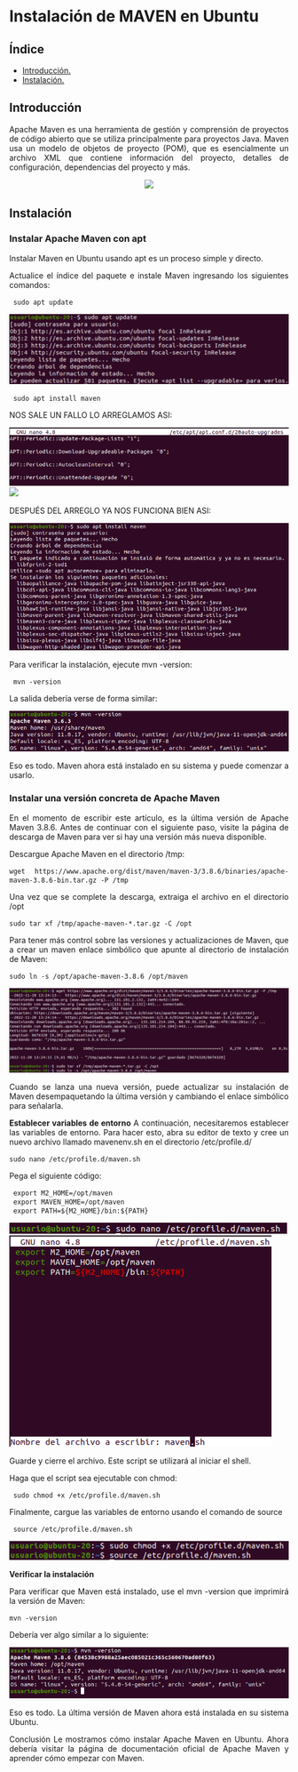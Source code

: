 <div align="justify">

# Instalación de MAVEN en Ubuntu

## Índice
- [Introducción.](#introducción)
- [Instalación.](#instalación)

## Introducción

 Apache Maven es una herramienta de gestión y comprensión de proyectos de código abierto que se utiliza principalmente para proyectos Java. Maven usa un modelo de objetos de proyecto (POM), que es esencialmente un archivo XML que contiene información del proyecto, detalles de configuración, dependencias del proyecto y más.
 <br>
 
 <div align="center">
 <img src="https://upload.wikimedia.org/wikipedia/commons/thumb/5/52/Apache_Maven_logo.svg/1200px-Apache_Maven_logo.svg.png" width="300px">
 </div>

## Instalación

### Instalar Apache Maven con apt

 Instalar Maven en Ubuntu usando apt es un proceso simple y directo.

 Actualice el índice del paquete e instale Maven ingresando los siguientes comandos:

```
 sudo apt update
```
 
<img src="https://github.com/samugd17/Entornos-de-desarrollo/blob/main/TAREAS/Tarea9/IMG/1.%20ACTUALIZANDO%20%C3%8DNDICE%20DE%20PAQUETES.png">
 
```
 sudo apt install maven
```
 
 NOS SALE UN FALLO LO ARREGLAMOS ASI:
 
  <img src="https://github.com/samugd17/Entornos-de-desarrollo/blob/main/TAREAS/Tarea9/IMG/2.%20SOLUCION.png">
  <img src="https://github.com/samugd17/Entornos-de-desarrollo/blob/main/TAREAS/Tarea9/IMG/2.1%20SOLUCI%C3%93N.png">
  
 DESPUÉS DEL ARREGLO YA NOS FUNCIONA BIEN ASI: 
  
  <img src="https://github.com/samugd17/Entornos-de-desarrollo/blob/main/TAREAS/Tarea9/IMG/3.%20MAVEN%20INSTALL.png">

 Para verificar la instalación, ejecute mvn -version:
```
 mvn -version
```

 La salida debería verse de forma similar:

 <img src="https://github.com/samugd17/Entornos-de-desarrollo/blob/main/TAREAS/Tarea9/IMG/4.%20MAVEN%20VERSION.png">

 Eso es todo. Maven ahora está instalado en su sistema y puede comenzar a usarlo.

### Instalar una versión concreta de Apache Maven

 En el momento de escribir este artículo, es la última versión de Apache Maven 3.8.6. Antes de continuar con el siguiente paso, visite la página de descarga de Maven para ver si hay una versión más nueva disponible.


 Descargue Apache Maven en el directorio /tmp:

```
wget https://www.apache.org/dist/maven/maven-3/3.8.6/binaries/apache-maven-3.8.6-bin.tar.gz -P /tmp
```

 Una vez que se complete la descarga, extraiga el archivo en el directorio /opt
```
sudo tar xf /tmp/apache-maven-*.tar.gz -C /opt
```
 Para tener más control sobre las versiones y actualizaciones de Maven, que a crear un maven enlace simbólico que apunte al directorio de instalación de Maven:

```
sudo ln -s /opt/apache-maven-3.8.6 /opt/maven
```
 
<img src="https://github.com/samugd17/Entornos-de-desarrollo/blob/main/TAREAS/Tarea9/IMG/5.%20DESCARGA%20ESPEC%C3%8DFICA%20MAVEN.png">
 
 Cuando se lanza una nueva versión, puede actualizar su instalación de Maven desempaquetando la última versión y cambiando el enlace simbólico para señalarla.


__Establecer variables de entorno__
 A continuación, necesitaremos establecer las variables de entorno. Para hacer esto, abra su editor de texto y cree un nuevo archivo llamado mavenenv.sh en el directorio /etc/profile.d/
```
sudo nano /etc/profile.d/maven.sh
```
Pega el siguiente código:

```
 export M2_HOME=/opt/maven
 export MAVEN_HOME=/opt/maven
 export PATH=${M2_HOME}/bin:${PATH}
```
 
  <img src="https://github.com/samugd17/Entornos-de-desarrollo/blob/main/TAREAS/Tarea9/IMG/6.%20NANO.png">
 <br>
  <img src="https://github.com/samugd17/Entornos-de-desarrollo/blob/main/TAREAS/Tarea9/IMG/6.1.%20NANO.png">

 Guarde y cierre el archivo. Este script se utilizará al iniciar el shell.

 Haga que el script sea ejecutable con chmod:

```
 sudo chmod +x /etc/profile.d/maven.sh
```
 Finalmente, cargue las variables de entorno usando el comando de source
```
 source /etc/profile.d/maven.sh
```
 
  <img src="https://github.com/samugd17/Entornos-de-desarrollo/blob/main/TAREAS/Tarea9/IMG/7.%20SCRIPT.png">

__Verificar la instalación__

Para verificar que Maven está instalado, use el mvn -version que imprimirá la versión de Maven:

```
mvn -version
```

Debería ver algo similar a lo siguiente:

 <img src="https://github.com/samugd17/Entornos-de-desarrollo/blob/main/TAREAS/Tarea9/IMG/8.%20MAVEN%20VERSION%20FINAL.png">

Eso es todo. La última versión de Maven ahora está instalada en su sistema Ubuntu.

Conclusión
Le mostramos cómo instalar Apache Maven en Ubuntu. Ahora debería visitar la página de documentación oficial de Apache Maven y aprender cómo empezar con Maven.


</div>
